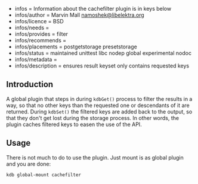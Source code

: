 - infos = Information about the cachefilter plugin is in keys below
- infos/author = Marvin Mall <namoshek@libelektra.org>
- infos/licence = BSD
- infos/needs =
- infos/provides = filter
- infos/recommends =
- infos/placements = postgetstorage presetstorage
- infos/status = maintained unittest libc nodep global experimental nodoc
- infos/metadata =
- infos/description = ensures result keyset only contains requested keys

## Introduction

A global plugin that steps in during `kdbGet()` process to filter the results in a way, so that no other keys than the requested one or descendants of it are returned. During `kdbSet()` the filtered keys are added back to the output, so that they don't get lost during the storage process. In other words, the plugin caches filtered keys to easen the use of the API.

## Usage

There is not much to do to use the plugin. Just mount is as global plugin and you are done:

    kdb global-mount cachefilter
